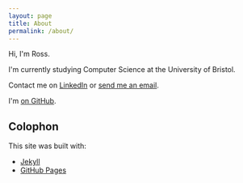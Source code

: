 ```yaml
---
layout: page
title: About
permalink: /about/
---
```


Hi, I'm Ross.

I'm currently studying Computer Science at the University of Bristol.

Contact me on [LinkedIn](https://uk.linkedin.com/pub/ross-gardiner/78/907/1) or [send me an email](https://rossng.wufoo.com/forms/zn9ppwt13qconp/).

I'm [on GitHub](https://www.github.com/rossng).

## Colophon

This site was built with:

* [Jekyll](http://jekyllrb.com/)
* [GitHub Pages](https://pages.github.com/)
